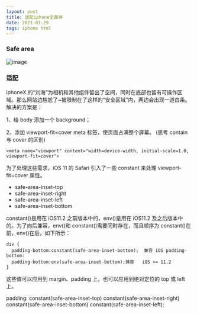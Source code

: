 ```yaml
---
layout: post
title: 适配iphone全面屏
date: 2021-01-29
tags: iphone html
---
```


### Safe area

![image](https://img-blog.csdnimg.cn/img_convert/82f6c4e3ebf95bfedf0b4c2619938c2b.png)

### 适配

iphoneX 的“刘海”为相机和其他组件留出了空间，同时在底部也留有可操作区域。那么网站边尴尬了~被限制在了这样的“安全区域”内，两边会出现一道白条。
解决的方案是：

1、给 body 添加一个 background；

2、添加 viewport-fit=cover meta 标签，使页面占满整个屏幕。
(思考 contain 与 cover 的区别)

```
<meta name="viewport" content="width=device-width, initial-scale=1.0, viewport-fit=cover">
```

为了处理这些需求，iOS 11 的 Safari 引入了一些 constant 来处理 viewport-fit=cover 属性。

-   safe-area-inset-top
-   safe-area-inset-right
-   safe-area-inset-left
-   safe-area-inset-bottom

constant()是用在 iOS11.2 之前版本中的，env()是用在 iOS11.2 及之后版本中的。为了向后兼容，env()和 constant()需要同时存在，而且顺序为 constant()在前，env()在后，如下所示：

```
div {
  padding-bottom:constant(safe-area-inset-bottom);  兼容 iOS padding-bottom:
  padding-bottom:env(safe-area-inset-bottom);兼容   iOS >= 11.2
}
```

这些值可以应用到 margin、padding 上，也可以应用到绝对定位的 top 或 left 上。

padding: constant(safe-area-inset-top) constant(safe-area-inset-right) constant(safe-area-inset-bottom) constant(safe-area-inset-left);
